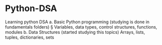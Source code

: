 # Python-DSA
Learning python DSA
            a. Basic Python programming (studying is done in fundamentals folders)
                § Variables, data types, control structures, functions, modules
            b. Data Structures (started studying this topics)
                Arrays, lists, tuples, dictionaries, sets
    
